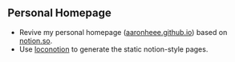 ## Personal Homepage
- Revive my personal homepage ([aaronheee.github.io](aaronheee.github.io)) based on [notion.so](notion.so). 
- Use [loconotion](https://github.com/leoncvlt/loconotion) to generate the static notion-style pages.
